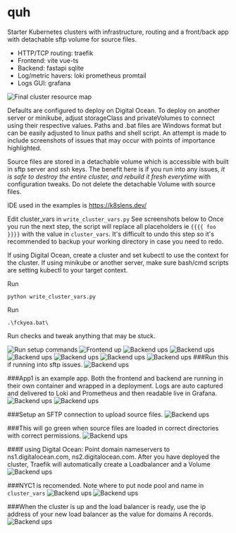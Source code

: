 # quh

Starter Kubernetes clusters with infrastructure, routing and a front/back app with detachable sftp volume for source files.
                                                     
- HTTP/TCP routing: traefik
- Frontend: vite vue-ts
- Backend: fastapi sqlite
- Log/metric havers: loki prometheus promtail
- Logs GUI: grafana


![Final cluster resource map](how-to-make-it-happen/9.png)


Defaults are configured to deploy on Digital Ocean. To deploy on another server or minikube, adjust storageClass and privateVolumes to connect using their respective values. Paths and .bat files are Windows format but can be easily adjusted to linux paths and shell script. An attempt is made to include screenshots of issues that may occur with points of importance highlighted.

Source files are stored in a detachable volume which is accessible with built in sftp server and ssh keys.   The benefit here is if you run into any issues, *it is safe to destroy the entire cluster,  and rebuild it fresh everytime* with configuration tweaks. Do not delete the detachable Volume with source files.

IDE used in the examples is  https://k8slens.dev/

Edit cluster_vars in `write_cluster_vars.py`
See screenshots below to 
Once you run the next step, the script will replace all placeholders ie `{{{{ foo }}}}` with the value in `cluster_vars`. It's difficult to undo this step so it's recommended to backup your working directory in case you need to redo.

If using Digital Ocean, create a cluster and set kubectl to use the context for the cluster. If using minikube or another server, make sure bash/cmd scripts are setting kubectl to your target context.

Run

    python write_cluster_vars.py

Run

    .\fckyea.bat\

Run checks and tweak anything that may be stuck.

![Run setup commands](how-to-make-it-happen/5.png)
![Frontend up](how-to-make-it-happen/17.png)
![Backend ups](how-to-make-it-happen/15.png)
![Backend ups](how-to-make-it-happen/18.png)
![Backend ups](how-to-make-it-happen/7.png)
![Backend ups](how-to-make-it-happen/19.png)
![Backend ups](how-to-make-it-happen/10.png)
![Backend ups](how-to-make-it-happen/4.png)
###Run this if running into sftp issues.
![Backend ups](how-to-make-it-happen/16.png)

###App1 is an example app. Both the frontend and backend are running in  their own container and wrapped in a deployment. Logs are auto captured and delivered to Loki and Prometheus and then readable live in Grafana.
![Backend ups](how-to-make-it-happen/14.png)
![Backend ups](how-to-make-it-happen/13.png)

###Setup an SFTP connection to upload source files.
![Backend ups](how-to-make-it-happen/12.png)

###This will go green when source files are loaded in correct directories with correct permissions.
![Backend ups](how-to-make-it-happen/11.png)

###If using Digital Ocean: Point domain nameservers to ns1.digitalocean.com, ns2.digitalocean.com. After you have deployed the cluster, Traefik will automatically create a Loadbalancer and a Volume
![Backend ups](how-to-make-it-happen/1.png)

###NYC1 is recomended. Note where to put node pool and name in  `cluster_vars`
![Backend ups](how-to-make-it-happen/2.png)
![Backend ups](how-to-make-it-happen/3.png)

###When the cluster is up and the load balancer is ready, use the ip address of your new load balancer as the value for domains A records.
![Backend ups](how-to-make-it-happen/6.png)
